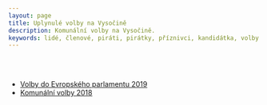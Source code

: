 ```yaml
---
layout: page
title: Uplynulé volby na Vysočině
description: Komunální volby na Vysočině.
keywords: lidé, členové, piráti, pirátky, příznivci, kandidátka, volby
---
```

<br>
<br>
<ul>
  <li><a href="https://vysocina.pirati.cz/volby-ep/info/">Volby do Evropského parlamentu 2019</a></li>
  <li><a href="https://vysocina.pirati.cz/komunalni-volby/">Komunální volby 2018</a></li>
</ul>

